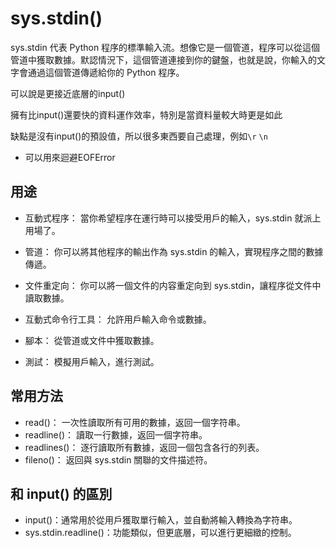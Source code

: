 # sys.stdin()

sys.stdin 代表 Python 程序的標準輸入流。想像它是一個管道，程序可以從這個管道中獲取數據。默認情況下，這個管道連接到你的鍵盤，也就是說，你輸入的文字會通過這個管道傳遞給你的 Python 程序。

可以說是更接近底層的input()

擁有比input()還要快的資料運作效率，特別是當資料量較大時更是如此

缺點是沒有input()的預設值，所以很多東西要自己處理，例如`\r` `\n`

- 可以用來迴避EOFError

## 用途
- 互動式程序： 當你希望程序在運行時可以接受用戶的輸入，sys.stdin 就派上用場了。
- 管道： 你可以將其他程序的輸出作為 sys.stdin 的輸入，實現程序之間的數據傳遞。
- 文件重定向： 你可以將一個文件的内容重定向到 sys.stdin，讓程序從文件中讀取數據。

- 互動式命令行工具： 允許用戶輸入命令或數據。
- 腳本： 從管道或文件中獲取數據。
- 測試： 模擬用戶輸入，進行測試。

## 常用方法
- read()： 一次性讀取所有可用的數據，返回一個字符串。
- readline()： 讀取一行數據，返回一個字符串。
- readlines()： 逐行讀取所有數據，返回一個包含各行的列表。
- fileno()： 返回與 sys.stdin 關聯的文件描述符。

## 和 input() 的區別
- input()：通常用於從用戶獲取單行輸入，並自動將輸入轉換為字符串。
- sys.stdin.readline()：功能類似，但更底層，可以進行更細緻的控制。